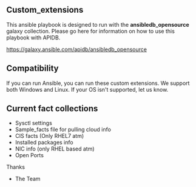 Custom_extensions
-----------------

This ansible playbook is designed to run with the **ansibledb_opensource** galaxy collection. Please go here for information on how to use this playbook with APIDB.

https://galaxy.ansible.com/apidb/ansibledb_opensource

Compatibility
------------
If you can run Ansible, you can run these custom extensions. We support both Windows and Linux. If your OS isn't supported, let us know. 

Current fact collections
------------------------

  * Sysctl settings
  * Sample_facts file for pulling cloud info
  * CIS facts (Only RHEL7 atm)
  * Installed packages info
  * NIC info (only RHEL based atm)
  * Open Ports


Thanks
- The Team
